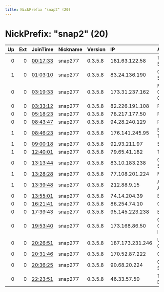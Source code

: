 ```yaml
---
title: NickPrefix "snap2" (20)
---
```


# NickPrefix: "snap2" (20)

|   Up |   Ext | JoinTime                                                                                            | Nickname   | Version   | IP              | AS                           | CC   |   ORp |   Dirp | OS    | Contact   |   eFamMembers |
|-----:|------:|:----------------------------------------------------------------------------------------------------|:-----------|:----------|:----------------|:-----------------------------|:-----|------:|-------:|:------|:----------|--------------:|
|    0 |     0 | [00:17:33](https://metrics.torproject.org/rs.html#details/D9083B2355E4C3E42087D456F5EE314AAF72725B) | snap277    | 0.3.5.8   | 181.63.122.58   | Telmex Colombia S.A.         | co   | 37587 |      0 | Linux | None      |             1 |
|    1 |     0 | [01:03:10](https://metrics.torproject.org/rs.html#details/DBF516DF6A7BF8335F7246D992E85D97E14ACAAE) | snap277    | 0.3.5.8   | 83.24.136.190   | Orange Polska Spolka Akcyjna | pl   | 42903 |      0 | Linux | None      |             1 |
|    0 |     0 | [03:19:33](https://metrics.torproject.org/rs.html#details/D41A6274CD805A7EC0F2EB6EA955D927B362EBA6) | snap277    | 0.3.5.8   | 173.31.237.162  | Mediacom Communications Corp | us   | 43155 |      0 | Linux | None      |             1 |
|    0 |     0 | [03:33:12](https://metrics.torproject.org/rs.html#details/0DF0494938AE31F5DBBACD9ABC9F252DEDFCCD58) | snap277    | 0.3.5.8   | 82.226.191.108  | Free SAS                     | fr   | 36693 |      0 | Linux | None      |             1 |
|    0 |     0 | [05:18:23](https://metrics.torproject.org/rs.html#details/6B444C345629B3FEC5CFCDC58D01872C20C08458) | snap277    | 0.3.5.8   | 78.217.177.50   | Free SAS                     | fr   | 33785 |      0 | Linux | None      |             1 |
|    0 |     0 | [08:43:47](https://metrics.torproject.org/rs.html#details/6EF1C607D2A347616E05ACA3D48246146401509E) | snap277    | 0.3.5.8   | 94.28.240.129   | Rostelecom                   | ru   | 40031 |      0 | Linux | None      |             1 |
|    1 |     0 | [08:46:23](https://metrics.torproject.org/rs.html#details/CE5877E8453042C9F9BAFDAA5E949DE65B7BE4BF) | snap277    | 0.3.5.8   | 176.141.245.95  | Bouygues Telecom SA          | fr   | 37327 |      0 | Linux | None      |             1 |
|    1 |     0 | [09:00:18](https://metrics.torproject.org/rs.html#details/4E2282868BF958E733FE0FFA215A66D1CE00CD67) | snap277    | 0.3.5.8   | 92.93.211.97    | SFR SA                       | fr   | 35549 |      0 | Linux | None      |             1 |
|    1 |     0 | [12:40:01](https://metrics.torproject.org/rs.html#details/0DABADACCEF14C83386D2A7C5AF48DC9703B9AEF) | snap277    | 0.3.5.8   | 79.65.41.182    | TalkTalk                     | gb   | 34817 |      0 | Linux | None      |             1 |
|    0 |     0 | [13:13:44](https://metrics.torproject.org/rs.html#details/29B0F64EFE23B3E77A2EBF96F411531EA61A68C8) | snap277    | 0.3.5.8   | 83.10.183.238   | Orange Polska Spolka Akcyjna | pl   | 46719 |      0 | Linux | None      |             1 |
|    1 |     0 | [13:28:28](https://metrics.torproject.org/rs.html#details/09FA94DC1514E3608FB95BE0492D676F7ABC42D6) | snap277    | 0.3.5.8   | 77.108.201.224  | MTS PJSC                     | ru   | 34393 |      0 | Linux | None      |             1 |
|    1 |     0 | [13:39:48](https://metrics.torproject.org/rs.html#details/E872E0AACD5855078491D1AB3C03BEC8BE65C55A) | snap277    | 0.3.5.8   | 212.88.9.15     | A1 Telekom Austria AG        | at   | 39001 |      0 | Linux | None      |             1 |
|    0 |     0 | [13:55:01](https://metrics.torproject.org/rs.html#details/48156BC80155D3BDC4F38D1A6525859C11ED6007) | snap277    | 0.3.5.8   | 74.14.204.39    | Bell Canada                  | ca   | 43505 |      0 | Linux | None      |             1 |
|    0 |     0 | [16:21:41](https://metrics.torproject.org/rs.html#details/367A5D66F8A76E04E4A475BBD7CA595FD6A82628) | snap277    | 0.3.5.8   | 86.254.74.10    | Orange                       | fr   | 40719 |      0 | Linux | None      |             1 |
|    0 |     0 | [17:39:43](https://metrics.torproject.org/rs.html#details/403E22230D1BF1A53A5C5CEA18757870F9F3D1FB) | snap277    | 0.3.5.8   | 95.145.223.238  | EE Limited                   | gb   | 42011 |      0 | Linux | None      |             1 |
|    0 |     0 | [19:53:40](https://metrics.torproject.org/rs.html#details/64B505A47994BA344D1B631EEF5E22096A0F83D8) | snap277    | 0.3.5.8   | 173.168.86.50   | Charter Communications, Inc  | us   | 37063 |      0 | Linux | None      |             1 |
|    0 |     0 | [20:26:51](https://metrics.torproject.org/rs.html#details/C654082C47438642F7C5AD98EE13CAD1732D72AB) | snap277    | 0.3.5.8   | 187.173.231.246 | Uninet S.A. de C.V.          | mx   | 37395 |      0 | Linux | None      |             1 |
|    0 |     0 | [20:31:46](https://metrics.torproject.org/rs.html#details/BB4232D822AB4F548B44C9EA8DF098ED38B5662A) | snap277    | 0.3.5.8   | 170.52.87.222   | Carrytel                     | ca   | 36879 |      0 | Linux | None      |             1 |
|    0 |     0 | [20:36:25](https://metrics.torproject.org/rs.html#details/2B181AAE6CEB316D49D182BA1D54B94379D58DA9) | snap277    | 0.3.5.8   | 90.68.20.224    | Orange Espagne SA            | es   | 34191 |      0 | Linux | None      |             1 |
|    0 |     0 | [22:23:51](https://metrics.torproject.org/rs.html#details/7DA917360EBDE377F718FFF08AD1145E4C0B6CBA) | snap277    | 0.3.5.8   | 46.33.57.50     | TV Company Black Sea Ltd     | ua   | 37509 |      0 | Linux | None      |             1 |

